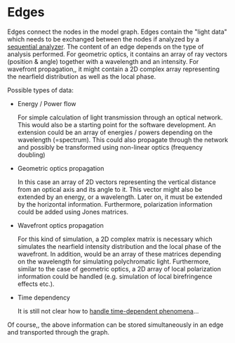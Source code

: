 # Edges

Edges connect the nodes in the model graph. Edges contain the "light data" which needs to be exchanged between the nodes if analyzed by a [sequential analyzer](./analyzers.md#sequential-analyzer). The content of an edge depends on the type of analysis performed. For geometric optics, it contains an array of ray vectors (position & angle) together with a wavelength and an intensity. For wavefront propagation,, it might contain a 2D complex array representing the nearfield distribution as well as the local phase.

Possible types of data:

- Energy / Power flow

    For simple calculation of light transmission through an optical network. This would also be a starting point for the software development. An extension could be an array of energies / powers depending on the wavelength (=spectrum). This could also propagate through the network and possibly be transformed using non-linear optics (frequency doubling)

- Geometric optics propagation

    In this case an array of 2D vectors representing the vertical distance from an optical axis and its angle to it. This vector might also be extended by an energy, or a wavelength. Later on, it must be extended by the horizontal information. Furthermore, polarization information could be added using Jones matrices.

- Wavefront optics propagation

    For this kind of simulation, a 2D complex matrix is necessary which simulates the nearfield intensity distribution and the local phase of the wavefront. In addition, would be an array of these matrices depending on the wavelength for simulating polychromatic light. Furthermore, similar to the case of geometric optics, a 2D array of local polarization information could be handled (e.g. simulation of local birefringence effects etc.).

- Time dependency

    It is still not clear how to [handle time-dependent phenomena](https://git.gsi.de/phelix/rust/opossum/-/issues/1)...

Of course,, the above information can be stored simultaneously in an edge and transported through the graph.

